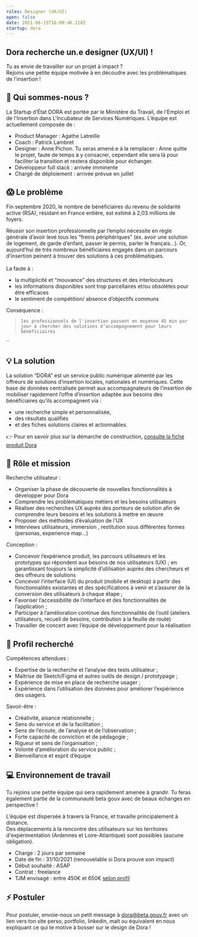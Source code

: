 ```yaml
---
roles: Designer (UX/UI)
open: false
date: 2021-06-15T16:09:46.210Z
startup: dora
---
```

## Dora recherche un.e designer (UX/UI) !

Tu as envie de travailler sur un projet à impact ? \
Rejoins une petite équipe motivée à en découdre avec les problématiques de l'insertion ! 

## 👋 Qui sommes-nous ?

La Startup d’État DORA est portée par le Ministère du Travail, de l'Emploi et de l'Insertion dans L'Incubateur de Services Numériques. L’équipe est actuellement composée de : 

* Product Manager : Agathe Latreille
* Coach : Patrick Lambret
* Designer : Anne Pichon. Tu seras amené.e à la remplacer : Anne quitte le projet, faute de temps à y consacrer, cependant elle sera là pour faciliter la transition et restera disponible pour échanger. 
* Développeur full stack : arrivée imminente
* Chargé de déploiement : arrivée prévue en juillet

## 😱 Le problème

Fin septembre 2020, le nombre de bénéficiaires du revenu de solidarité active (RSA), résidant en France entière, est estimé à 2,03 millions de foyers.

Réussir son insertion professionnelle par l’emploi nécessite en règle générale d’avoir levé tous les “freins périphériques” (ex. avoir une solution de logement, de garde d’enfant, passer le permis, parler le français...). Or, aujourd’hui de très nombreux bénéficiaires engagés dans un parcours d’insertion peinent à trouver des solutions à ces problématiques. \
\
La faute à :

* la multiplicité et “mouvance” des structures et des interlocuteurs
* les informations disponibles sont trop parcellaires et/ou obsolètes pour être efficaces
* le sentiment de compétition/ absence d’objectifs communs

Conséquence : 

> `les professionnels de l'insertion passent en moyenne 45 min par jour à chercher des solutions d’accompagnement pour leurs bénéficiaires`

``

## 💡 La solution

La solution “DORA” est un service public numérique alimenté par les offreurs de solutions d’insertion locales, nationales et numériques. Cette base de données centralisée permet aux accompagnateurs de l’insertion de mobiliser rapidement l’offre d’insertion adaptée aux besoins des bénéficiaires qu’ils accompagnent via :

* une recherche simple et personnalisée,
* des résultats qualifiés
* et des fiches solutions claires et actionnables.

👉 Pour en savoir plus sur la démarche de construction, [consulte la fiche produit Dora](https://beta.gouv.fr/startups/dora.html) 

## 🎯 Rôle et mission

Recherche utilisateur : 

* Organiser la phase de découverte de nouvelles fonctionnalités à développer pour Dora
* Comprendre les problématiques métiers et les besoins utilisateurs
* Réaliser des recherches UX auprès des porteurs de solution afin de comprendre leurs besoins et les solutions à mettre en œuvre
* Proposer des méthodes d’évaluation de l’UX
* Interviews utilisateurs, immersion , restitution sous différentes formes (personas, experience map...)

Conception :

* Concevoir l’expérience produit, les parcours utilisateurs et les prototypes qui répondent aux besoins de nos utilisateurs (UX) ; en garantissant toujours la simplicité d’utilisation auprès des chercheurs et des offreurs de solutions
* Concevoir l’interface (UI) du produit (mobile et desktop) à partir des fonctionnalités existantes et des spécifications à venir et s’assurer de la conversion des utilisateurs à chaque étape ;
* Favoriser l’accessibilité de l’interface et des fonctionnalités de l’application ;
* Participer à l’amélioration continue des fonctionnalités de l’outil (ateliers utilisateurs, recueil de besoins, contribution à la feuille de route)
* Travailler de concert avec l’équipe de développement pour la réalisation

## 🏹 Profil recherché

Compétences attendues :

* Expertise de la recherche et l’analyse des tests utilisateur ;
* Maîtrise de Sketch/Figma et autres outils de design / prototypage ;
* Expérience de mise en place de recherche usager ;
* Expérience dans l’utilisation des données pour améliorer l’expérience des usagers.

Savoir-être :

* Créativité, aisance relationnelle ;
* Sens du service et de la facilitation ;
* Sens de l’écoute, de l’analyse et de l’observation ;
* Forte capacité de conviction et de pédagogie ;
* Rigueur et sens de l’organisation ;
* Volonté d’amélioration du service public ;
* Bienveillance et esprit d’équipe

## 💻 Environnement de travail

Tu rejoins une petite équipe qui sera rapidement amenée à grandir. Tu feras également partie de la communauté beta gouv avec de beaux échanges en perspective !

L’équipe est dispersée à travers la France, et travaille principalement à distance.\
Des déplacements à la rencontre des utilisateurs sur les territoires d'expérimentation (Ardennes et Loire-Atlantique) sont possibles (aucune obligation).

* Charge : 2 jours par semaine
* Date de fin : 31/10/2021 (renouvelable si Dora prouve son impact)
* Début souhaité : ASAP
* Contrat : freelance
* TJM envisagé : entre 450€ et 650€ [selon profil](https://doc.incubateur.net/communaute/travailler-a-beta-gouv/recrutement/remuneration)

## ⚡ Postuler

Pour postuler, envoie-nous un petit message à [dora@beta.gouv.fr](mailto:dora@beta.gouv.fr) avec un lien vers ton site perso, portfolio, linkedin, malt ou équivalent en nous expliquant ce qui te motive à bosser sur le design de Dora !